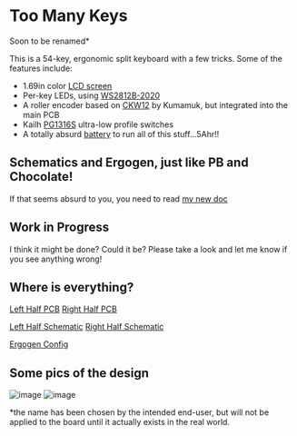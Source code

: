 # Too Many Keys
Soon to be renamed*

This is a 54-key, ergonomic split keyboard with a few tricks. Some of the features include:
- 1.69in color [LCD screen](https://www.waveshare.com/product/displays/lcd-oled/lcd-oled-3/1.69inch-lcd-module.htm)
- Per-key LEDs, using [WS2812B-2020](https://www.adafruit.com/product/4684)
- A roller encoder based on [CKW12](https://github.com/kumamuk-git/CKW12/tree/main) by Kumamuk, but integrated into the main PCB
- Kailh [PG1316S](https://holykeebs.com/products/kailh-pg1316s-butterfly-switch-10-pack) ultra-low profile switches
- A totally absurd [battery](https://www.digikey.com/en/products/detail/maker-emporium-ltd/PIS-1131/13283430) to run all of this stuff...5Ahr!!

## Schematics and Ergogen, just like PB and Chocolate!
If that seems absurd to you, you need to read [my new doc](https://github.com/jusdisgi/TooManyKeys/blob/main/Schematics_and_Ergogen.md)

## Work in Progress

I think it might be done? Could it be?
Please take a look and let me know if you see anything wrong!

## Where is everything?
[Left Half PCB](https://github.com/jusdisgi/TooManyKeys/blob/main/toomanykeys_left.kicad_pcb)
[Right Half PCB](https://github.com/jusdisgi/TooManyKeys/blob/main/toomanykeys_right.kicad_pcb)

[Left Half Schematic](https://github.com/jusdisgi/TooManyKeys/blob/main/toomanykeys_left.kicad_sch)
[Right Half Schematic](https://github.com/jusdisgi/TooManyKeys/blob/main/toomanykeys_right.kicad_sch)

[Ergogen Config](https://github.com/jusdisgi/TooManyKeys/blob/main/config.yaml)

## Some pics of the design
![image](https://github.com/user-attachments/assets/f48110bb-4674-4418-8030-d74db07ca072)
![image](https://github.com/user-attachments/assets/30cd4ef9-1f30-4e12-80f0-1a75af09becb)


*the name has been chosen by the intended end-user, but will not be applied to the board until it actually exists in the real world.
